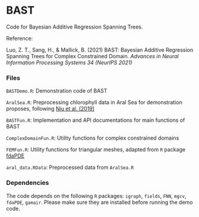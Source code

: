 # BAST
Code for Bayesian Additive Regression Spanning Trees.

Reference:

Luo, Z. T., Sang, H., & Mallick, B. (2021) BAST: Bayesian Additive Regression Spanning Trees for Complex Constrained Domain. *Advances in Neural Information Processing Systems 34 (NeurIPS 2021)*

### Files

`BASTDemo.R`: Demonstration code of BAST

`AralSea.R`: Preprocessing chlorophyll data in Aral Sea for demonstration proposes, following [Niu et al. (2019)](https://github.com/mu2013/Intrinsic-GP-on-complex-constrained-domain)

`BASTFun.R`: Implementation and API documentations for main functions of BAST

`ComplexDomainFun.R`: Utility functions for complex constrained domains

`FEMFun.R`: Utility functions for triangular meshes, adapted from `R` package [fdaPDE](https://cran.r-project.org/web/packages/fdaPDE/index.html)

`aral_data.RData`: Preprocessed data from `AralSea.R`

### Dependencies

The code depends on the following `R` packages: `igraph`, `fields`, `FNN`, `mgcv`, `fdaPDE`, `gamair`.
Please make sure they are installed before running the demo code.

